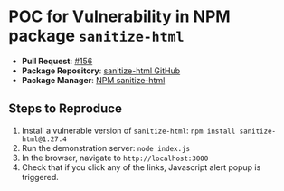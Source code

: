 # POC for Vulnerability in NPM package `sanitize-html`

- **Pull Request**: [#156](https://github.com/apostrophecms/sanitize-html/pull/156)
- **Package Repository**: [sanitize-html GitHub](https://github.com/apostrophecms/sanitize-html)
- **Package Manager**: [NPM sanitize-html](https://www.npmjs.com/package/sanitize-html)

## Steps to Reproduce

1. Install a vulnerable version of `sanitize-html`: ```npm install sanitize-html@1.27.4```
2. Run the demonstration server: ```node index.js```
3. In the browser, navigate to ```http://localhost:3000```
4. Check that if you click any of the links, Javascript alert popup is triggered.